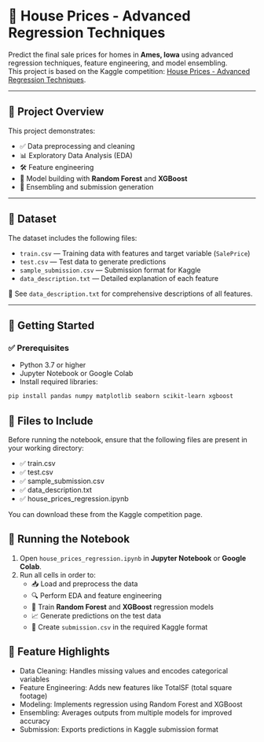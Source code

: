 # 🏡 House Prices - Advanced Regression Techniques

Predict the final sale prices for homes in **Ames, Iowa** using advanced regression techniques, feature engineering, and model ensembling.  
This project is based on the Kaggle competition: [House Prices - Advanced Regression Techniques](https://www.kaggle.com/competitions/house-prices-advanced-regression-techniques).

---

## 📌 Project Overview

This project demonstrates:

- ✅ Data preprocessing and cleaning  
- 📊 Exploratory Data Analysis (EDA)  
- 🛠️ Feature engineering  
- 🤖 Model building with **Random Forest** and **XGBoost**  
- 🔁 Ensembling and submission generation  

---

## 📂 Dataset

The dataset includes the following files:

- `train.csv` — Training data with features and target variable (`SalePrice`)  
- `test.csv` — Test data to generate predictions  
- `sample_submission.csv` — Submission format for Kaggle  
- `data_description.txt` — Detailed explanation of each feature  

📄 See `data_description.txt` for comprehensive descriptions of all features.

---

## 🚀 Getting Started

### ✅ Prerequisites

- Python 3.7 or higher  
- Jupyter Notebook or Google Colab  
- Install required libraries:

```bash
pip install pandas numpy matplotlib seaborn scikit-learn xgboost
```

## 📁 Files to Include
Before running the notebook, ensure that the following files are present in your working directory:

- ✅ train.csv
- ✅ test.csv
- ✅ sample_submission.csv
- ✅ data_description.txt
- ✅ house_prices_regression.ipynb

You can download these from the Kaggle competition page.

## 📒 Running the Notebook

1. Open `house_prices_regression.ipynb` in **Jupyter Notebook** or **Google Colab**.  
2. Run all cells in order to:
   - 📥 Load and preprocess the data  
   - 🔍 Perform EDA and feature engineering  
   - 🤖 Train **Random Forest** and **XGBoost** regression models  
   - 📈 Generate predictions on the test data  
   - 💾 Create `submission.csv` in the required Kaggle format  


## 🌟 Feature Highlights
- Data Cleaning: Handles missing values and encodes categorical variables
- Feature Engineering: Adds new features like TotalSF (total square footage)
- Modeling: Implements regression using Random Forest and XGBoost
- Ensembling: Averages outputs from multiple models for improved accuracy
- Submission: Exports predictions in Kaggle submission format
